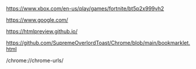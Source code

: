 
https://www.xbox.com/en-us/play/games/fortnite/bt5p2x999vh2

https://www.google.com/

https://htmlpreview.github.io/

https://github.com/SupremeOverlordToast/Chrome/blob/main/bookmarklet.html

/chrome://chrome-urls/
